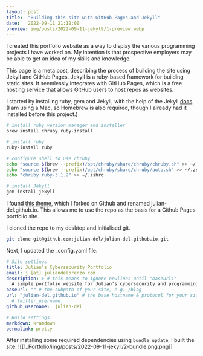 ```yaml
---
layout: post
title:  "Building this site with GitHub Pages and Jekyll"
date:   2022-09-11 21:12:00
preview: img/posts/2022-09-11-jekyll/1-preview.webp
---
```

I created this portfolio website as a way to display the various programming projects I have worked on. My intention is that prospective employers may be able to get an idea of my skills and knowledge.

This page is a meta post, describing the process of building the site using Jekyll and GitHub Pages. Jekyll is a ruby-based framework for building static sites. It seemlessly integrates with GitHub Pages, which is a free hosting service that allows GitHub users to host repos as websites.

I started by installing ruby, gem and Jekyll, with the help of the Jekyll [docs](https://jekyllrb.com/docs/installation/macos/). (I am using a Mac, so Homebrew is also required, though I already had it installed before this project.)
```bash
# install ruby version manager and installer
brew install chruby ruby-install

# install ruby
ruby-install ruby

# configure shell to use chruby
echo "source $(brew --prefix)/opt/chruby/share/chruby/chruby.sh" >> ~/.zshrc
echo "source $(brew --prefix)/opt/chruby/share/chruby/auto.sh" >> ~/.zshrc
echo "chruby ruby-3.1.2" >> ~/.zshrc 

# install Jekyll
gem install jekyll
```
I found [this theme](https://github.com/midzer/urban-theme), which I forked on Github and renamed julian-del.github.io. This allows me to use the repo as the basis for a Github Pages portfolio site.

I cloned the repo to my desktop and initialised git. 
```bash
git clone git@github.com:julian-del/julian-del.github.io.git
```
Next, I updated the \_config.yaml file:
``` yml
# Site settings
title: Julian’s Cybersecurity Portfolio
email: j [at] juliandelorenzo.com
description: > # this means to ignore newlines until "baseurl:"
  A simple portfolio website for Julian’s cybersecurity and programming projects.
baseurl: "" # the subpath of your site, e.g. /blog
url: "julian-del.github.io" # the base hostname & protocol for your site
  # twitter_username: 
github_username:  julian-del

# Build settings
markdown: kramdown
permalink: pretty

```
After installing some required dependencies using `bundle update`, I built the site: 
![[1_Portfolio/img/posts/2022-09-11-jekyll/2-bundle.png.png]]
